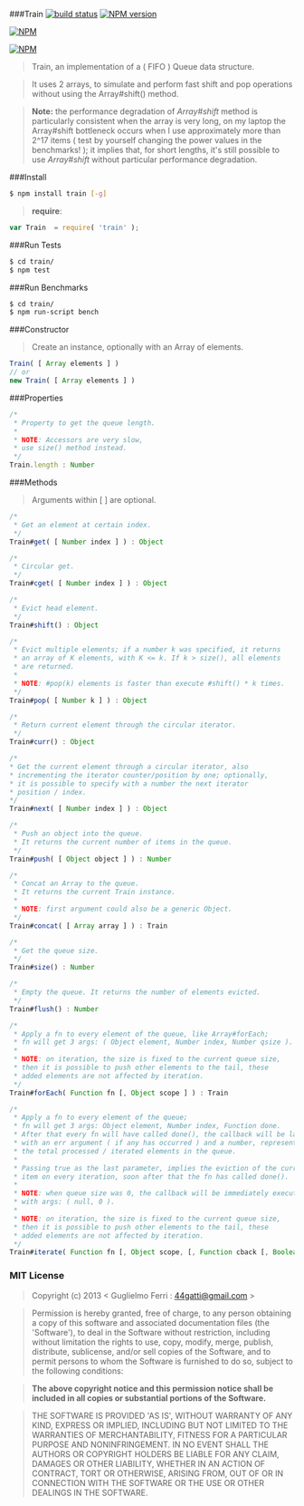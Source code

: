 ###Train
[![build status](https://travis-ci.org/rootslab/train.png?branch=master)](https://travis-ci.org/rootslab/train)
[![NPM version](https://badge.fury.io/js/train.png)](http://badge.fury.io/js/train)

[![NPM](https://nodei.co/npm/train.png?downloads=true&stars=true)](https://nodei.co/npm/train/)

[![NPM](https://nodei.co/npm-dl/train.png)](https://nodei.co/npm/train/)

> Train, an implementation of a ( FIFO ) Queue data structure.

> It uses 2 arrays, to simulate and perform fast shift and pop operations without using the Array#shift() method.

> __Note:__ the performance degradation of _Array#shift_ method is particularly consistent when the array is very long, on my laptop the Array#shift bottleneck occurs when I use approximately more than 2^17 items ( test by yourself changing the power values in the benchmarks! ); it implies that, for short lengths, it's still possible to use _Array#shift_ without particular performance degradation.

###Install

```bash
$ npm install train [-g]
```

> __require__:

```javascript
var Train  = require( 'train' );
```

###Run Tests

```bash
$ cd train/
$ npm test
```

###Run Benchmarks

```bash
$ cd train/
$ npm run-script bench
```

###Constructor

> Create an instance, optionally with an Array of elements. 

```javascript
Train( [ Array elements ] )
// or
new Train( [ Array elements ] )
```

###Properties

```javascript
/*
 * Property to get the queue length.
 *
 * NOTE: Accessors are very slow,
 * use size() method instead.
 */
Train.length : Number
```

###Methods

> Arguments within [ ] are optional.

```javascript
/*
 * Get an element at certain index.
 */
Train#get( [ Number index ] ) : Object

/*
 * Circular get.
 */
Train#cget( [ Number index ] ) : Object

/*
 * Evict head element.
 */
Train#shift() : Object

/* 
 * Evict multiple elements; if a number k was specified, it returns
 * an array of K elements, with K <= k. If k > size(), all elements
 * are returned.
 *
 * NOTE: #pop(k) elements is faster than execute #shift() * k times.
 */
Train#pop( [ Number k ] ) : Object

/*
 * Return current element through the circular iterator.
 */
Train#curr() : Object

/*
* Get the current element through a circular iterator, also
* incrementing the iterator counter/position by one; optionally,
* it is possible to specify with a number the next iterator
* position / index.
*/
Train#next( [ Number index ] ) : Object

/*
 * Push an object into the queue.
 * It returns the current number of items in the queue.
 */
Train#push( [ Object object ] ) : Number

/*
 * Concat an Array to the queue.
 * It returns the current Train instance.
 *
 * NOTE: first argument could also be a generic Object.
 */
Train#concat( [ Array array ] ) : Train

/*
 * Get the queue size.
 */
Train#size() : Number

/*
 * Empty the queue. It returns the number of elements evicted.
 */
Train#flush() : Number

/*
 * Apply a fn to every element of the queue, like Array#forEach;
 * fn will get 3 args: ( Object element, Number index, Number qsize ).
 *
 * NOTE: on iteration, the size is fixed to the current queue size,
 * then it is possible to push other elements to the tail, these
 * added elements are not affected by iteration.
 */
Train#forEach( Function fn [, Object scope ] ) : Train

/*
 * Apply a fn to every element of the queue;
 * fn will get 3 args: Object element, Number index, Function done.
 * After that every fn will have called done(), the callback will be launched
 * with an err argument ( if any has occurred ) and a number, representing
 * the total processed / iterated elements in the queue.
 *
 * Passing true as the last parameter, implies the eviction of the current 
 * item on every iteration, soon after that the fn has called done().
 *
 * NOTE: when queue size was 0, the callback will be immediately executed
 * with args: ( null, 0 ).
 *
 * NOTE: on iteration, the size is fixed to the current queue size,
 * then it is possible to push other elements to the tail, these
 * added elements are not affected by iteration.
 */
Train#iterate( Function fn [, Object scope, [, Function cback [, Boolean evict ] ] ] ) : Train

```

### MIT License

> Copyright (c) 2013 &lt; Guglielmo Ferri : 44gatti@gmail.com &gt;

> Permission is hereby granted, free of charge, to any person obtaining
> a copy of this software and associated documentation files (the
> 'Software'), to deal in the Software without restriction, including
> without limitation the rights to use, copy, modify, merge, publish,
> distribute, sublicense, and/or sell copies of the Software, and to
> permit persons to whom the Software is furnished to do so, subject to
> the following conditions:

> __The above copyright notice and this permission notice shall be
> included in all copies or substantial portions of the Software.__

> THE SOFTWARE IS PROVIDED 'AS IS', WITHOUT WARRANTY OF ANY KIND,
> EXPRESS OR IMPLIED, INCLUDING BUT NOT LIMITED TO THE WARRANTIES OF
> MERCHANTABILITY, FITNESS FOR A PARTICULAR PURPOSE AND NONINFRINGEMENT.
> IN NO EVENT SHALL THE AUTHORS OR COPYRIGHT HOLDERS BE LIABLE FOR ANY
> CLAIM, DAMAGES OR OTHER LIABILITY, WHETHER IN AN ACTION OF CONTRACT,
> TORT OR OTHERWISE, ARISING FROM, OUT OF OR IN CONNECTION WITH THE
> SOFTWARE OR THE USE OR OTHER DEALINGS IN THE SOFTWARE.
